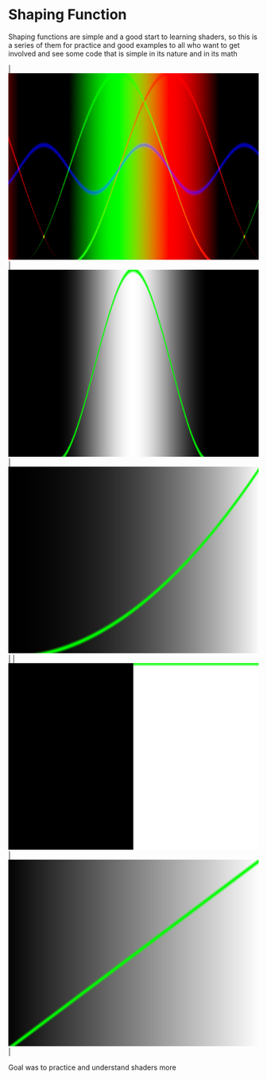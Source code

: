 # Shaping Function

Shaping functions are simple and a good start to learning shaders, so this is a series of them 
for practice and good examples to all who want to get involved and see some code that is simple
in its nature and in its math

| ![](Previews/sincos.gif)  | ![](Previews/smoothStep.png)  | ![](Previews/exponential.png) |
| ![](Previews/stepFunc.png) | ![](Previews/Linear.png) |

Goal was to practice and understand shaders more
